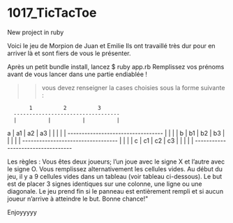 # 1017_TicTacToe
New project in ruby

Voici le jeu de Morpion de Juan et Emilie
Ils ont travaillé très dur pour en arriver là et sont fiers de vous le présenter.

Après un petit bundle install, lancez $ ruby app.rb
Remplissez vos prénoms avant de vous lancer dans une partie endiablée !

>> vous devez renseigner la cases choisies sous la forme suivante :

           1          2          3
      ----------------------------------
      |          |          |          |
  a   |    a1    |    a2    |    a3    |
      |          |          |          |
      ----------------------------------
      |          |          |          |
  b   |    b1    |    b2    |    b3    |
      |          |          |          |
      ----------------------------------
      |          |          |          |
  c   |    c1    |    c2    |    c3    |
      |          |          |          |
      ----------------------------------



Les règles : 
Vous êtes deux joueurs; l’un joue avec le signe X et l’autre avec le signe O. Vous remplissez alternativement les cellules vides.
Au début du jeu, il y a 9 cellules vides dans un tableau (voir tableau ci-dessous).
Le but est de placer 3 signes identiques sur une colonne, une ligne ou une diagonale.
Le jeu prend fin si le panneau est entièrement rempli et si aucun joueur n’arrive à atteindre le but. Bonne chance!"



Enjoyyyyy

